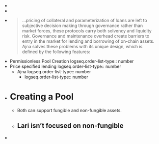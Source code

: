 -
-
- > …pricing of collateral and parameterization of loans are left to subjective decision making through governance rather than market forces, these protocols carry both solvency and liquidity risk. Governance and maintenance overhead create barriers to entry in the market for lending and borrowing of on-chain assets. Ajna solves these problems with its unique design, which is defined by the following features:
- Permissionless Pool Creation
  logseq.order-list-type:: number
- Price specified lending
  logseq.order-list-type:: number
	- Ajna
	  logseq.order-list-type:: number
		- logseq.order-list-type:: number
- # Creating a Pool
	- Both can support fungible and non-fungible assets.
	- Lari isn’t focused on non-fungible
		-
-